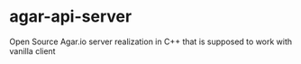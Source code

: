 # agar-api-server
Open Source Agar.io server realization in C++ that is supposed to work with vanilla client
